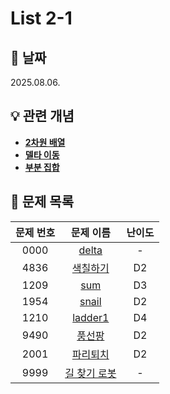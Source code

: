 # List 2-1

## 📆 날짜
2025.08.06.

## 💡 관련 개념

* [**2차원 배열**](https://github.com/ajjoona-git/TIL/blob/master/data-structure/array.md)
* [**델타 이동**](https://github.com/ajjoona-git/TIL/blob/master/algorithm/delta.md)
* [**부분 집합**](https://github.com/ajjoona-git/TIL/blob/master/algorithm/power-set.md)


## 📌 문제 목록

| 문제 번호 | 문제 이름 | 난이도 | 
| :---: | :---: | :---: |
| 0000 | [delta](./0000) | - |
| 4836 | [색칠하기](./4836/) | D2 |
| 1209 | [sum](./1209/) | D3 |
| 1954 | [snail](./1954/) | D2 |
| 1210 | [ladder1](./1210/) | D4 |
| 9490 | [풍선팡](./9490/) | D2 |
| 2001 | [파리퇴치](./2001/) | D2 |
| 9999 | [길 찾기 로봇](./9999/) | - |
